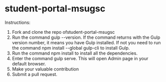 ﻿# student-portal-msugsc

Instructions:
1. Fork and clone the repo ofstudent-portal-msugsc
2. Run the command gulp --version. If the command returns with the Gulp version number, it means you have Gulp installed. If not you need to run the command npm install --global gulp-cli to install Gulp.
3. Run the command npm install to install all the dependencies.
4. Enter the command gulp serve. This will open Admin page in your default browser.
5. Make your valuable contribution
6. Submit a pull request.
